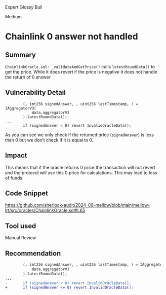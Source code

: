 Expert Glossy Bull

Medium

# Chainlink 0 answer not handled

## Summary
`ChainlinkOracle.sol: _validateAndGetPrice()` calls `latestRoundData()` to get the price. While it does revert if the price is negative it does not handle the return of 0 answer

## Vulnerability Detail
```solidity
        (, int256 signedAnswer, , uint256 lastTimestamp, ) = IAggregatorV3(
            data.aggregatorV3
        ).latestRoundData();
...
        if (signedAnswer < 0) revert InvalidOracleData();
```
As you can see we only check if the returned price (`signedAnswer`) is less than 0 but we don't check if it is equal to 0.

## Impact
This means that if the oracle returns 0 price the transaction will not revert and the protocol will use this 0 price for calculations. This may lead to loss of funds.

## Code Snippet
https://github.com/sherlock-audit/2024-06-mellow/blob/main/mellow-lrt/src/oracles/ChainlinkOracle.sol#L65

## Tool used

Manual Review

## Recommendation
```diff
        (, int256 signedAnswer, , uint256 lastTimestamp, ) = IAggregatorV3(
            data.aggregatorV3
        ).latestRoundData();
...
-       if (signedAnswer < 0) revert InvalidOracleData();
+       if (signedAnswer <= 0) revert InvalidOracleData();
```
